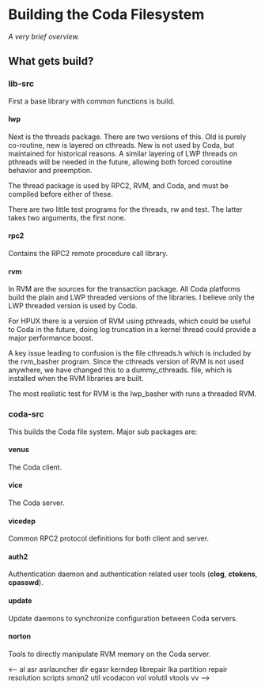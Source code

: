 # Building the Coda Filesystem

_A very brief overview._

## What gets build?

<!--
### kernel-src

A networked filesystem will contain a fs layer, which can be addressed
by the VFS layer (or the IFS manager in Windows 95) to get system
calls working.

Additionally Coda has operations on inodes, which are simple system
calls implemented at kernel level.  These we hope to fade out when we
have a btree based user level umulation of these calls. An
oversimplified example of this user ifs  (inode filesystem) library is
in the coda-src.

These system calls have two legs: the kernel implementation of the
calls and secondly the stub library to make new system calls.

Finally on Mach only, a pioctl system call was implemented.
-->

### lib-src

First a base library with common functions is build.

#### lwp

Next is the threads package.  There are two versions of this. Old is
purely co-routine, new is layered on cthreads.  New is not used by
Coda, but maintained for historical reasons.  A similar layering of
LWP threads on pthreads will be needed in the future, allowing both
forced coroutine behavior and preemption.

The thread package is used by RPC2, RVM, and Coda, and must be compiled
before either of these.

There are two little test programs for the threads, rw and test. The
latter takes two arguments, the first none.

#### rpc2

Contains the RPC2 remote procedure call library.

#### rvm

In RVM are the sources for the transaction package.  All Coda
platforms build the plain and LWP threaded versions of the
libraries. I believe only the LWP threaded version is used by Coda.

For HPUX there is a version of RVM using pthreads, which could be
useful to Coda in the future, doing log truncation in a kernel thread
could provide a major performance boost.

A key issue leading to confusion is the file cthreads.h which is
included by the rvm\_basher program.  Since the cthreads version of RVM
is not used anywhere, we have changed this to a dummy\_cthreads. file,
which is installed when the RVM libraries are built.

The most realistic test for RVM is the lwp\_basher with runs a threaded
RVM.

### coda-src

This builds the Coda file system.  Major sub packages are:

#### venus

The Coda client.

#### vice

The Coda server.

#### vicedep

Common RPC2 protocol definitions for both client and server.

#### auth2

Authentication daemon and authentication related user tools (**clog**,
**ctokens**, **cpasswd**).

#### update

Update daemons to synchronize configuration between Coda servers.

#### norton

Tools to directly manipulate RVM memory on the Coda server.

<--
al
asr
asrlauncher
dir
egasr
kerndep
librepair
lka
partition
repair
resolution
scripts
smon2
util
vcodacon
vol
volutil
vtools
vv
-->
